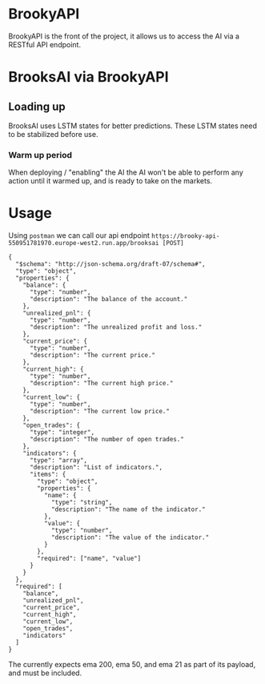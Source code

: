 # BrookyAPI

BrookyAPI is the front of the project, it allows us to access the AI via a RESTful API endpoint.

# BrooksAI via BrookyAPI

## Loading up
BrooksAI uses LSTM states for better predictions. These LSTM states need to be stabilized before use.

### Warm up period
When deploying / "enabling" the AI the AI won't be able to perform any action until it warmed up, and is ready to take on the markets.


# Usage
Using `postman` we can call our api endpoint `https://brooky-api-550951781970.europe-west2.run.app/brooksai [POST]`
```
{
  "$schema": "http://json-schema.org/draft-07/schema#",
  "type": "object",
  "properties": {
    "balance": {
      "type": "number",
      "description": "The balance of the account."
    },
    "unrealized_pnl": {
      "type": "number",
      "description": "The unrealized profit and loss."
    },
    "current_price": {
      "type": "number",
      "description": "The current price."
    },
    "current_high": {
      "type": "number",
      "description": "The current high price."
    },
    "current_low": {
      "type": "number",
      "description": "The current low price."
    },
    "open_trades": {
      "type": "integer",
      "description": "The number of open trades."
    },
    "indicators": {
      "type": "array",
      "description": "List of indicators.",
      "items": {
        "type": "object",
        "properties": {
          "name": {
            "type": "string",
            "description": "The name of the indicator."
          },
          "value": {
            "type": "number",
            "description": "The value of the indicator."
          }
        },
        "required": ["name", "value"]
      }
    }
  },
  "required": [
    "balance",
    "unrealized_pnl",
    "current_price",
    "current_high",
    "current_low",
    "open_trades",
    "indicators"
  ]
}
```

The currently expects ema 200, ema 50, and ema 21 as part of its payload, and must be included.